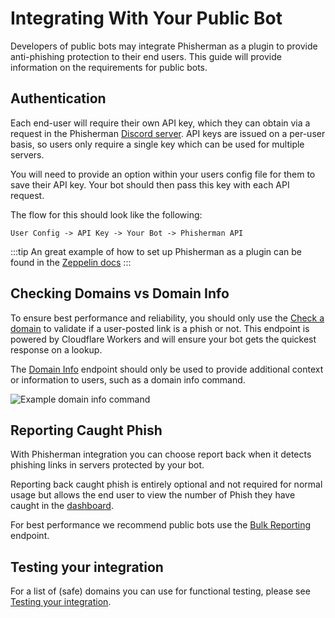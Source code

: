 # Integrating With Your Public Bot

Developers of public bots may integrate Phisherman as a plugin to provide anti-phishing protection to their end users. This guide will provide information on the requirements for public bots.

## Authentication
Each end-user will require their own API key, which they can obtain via a request in the Phisherman [Discord server](https://discord.gg/QwrpmTgvWy). API keys are issued on a per-user basis, so users only require a single key which can be used for multiple servers.

You will need to provide an option within your users config file for them to save their API key. Your bot should then pass this key with each API request.

The flow for this should look like the following:
```:no-line-numbers
User Config -> API Key -> Your Bot -> Phisherman API
```

:::tip
An great example of how to set up Phisherman as a plugin can be found in the [Zeppelin docs](https://zeppelin.gg/docs/plugins/phisherman)
:::

## Checking Domains vs Domain Info
To ensure best performance and reliability, you should only use the [Check a domain](/api/v2/check-a-domain.md) to validate if a user-posted link is a phish or not. This endpoint is powered by Cloudflare Workers and will ensure your bot gets the quickest response on a lookup.

The [Domain Info](/api/v2/fetch-domain-info.md) endpoint should only be used to provide additional context or information to users, such as a domain info command.

![Example domain info command](/images/domain_info_embed_example.png) 

## Reporting Caught Phish
With Phisherman integration you can choose report back when it detects phishing links in servers protected by your bot. 

Reporting back caught phish is entirely optional and not required for normal usage but allows the end user to view the number of Phish they have caught in the [dashboard](https://phisherman.gg/home).

For best performance we recommend public bots use the [Bulk Reporting](/api/v2/catching-a-phish.html#bulk-reporting) endpoint.

## Testing your integration
For a list of (safe) domains you can use for functional testing, please see [Testing your integration](/guide/getting-started.html#testing-your-integration).